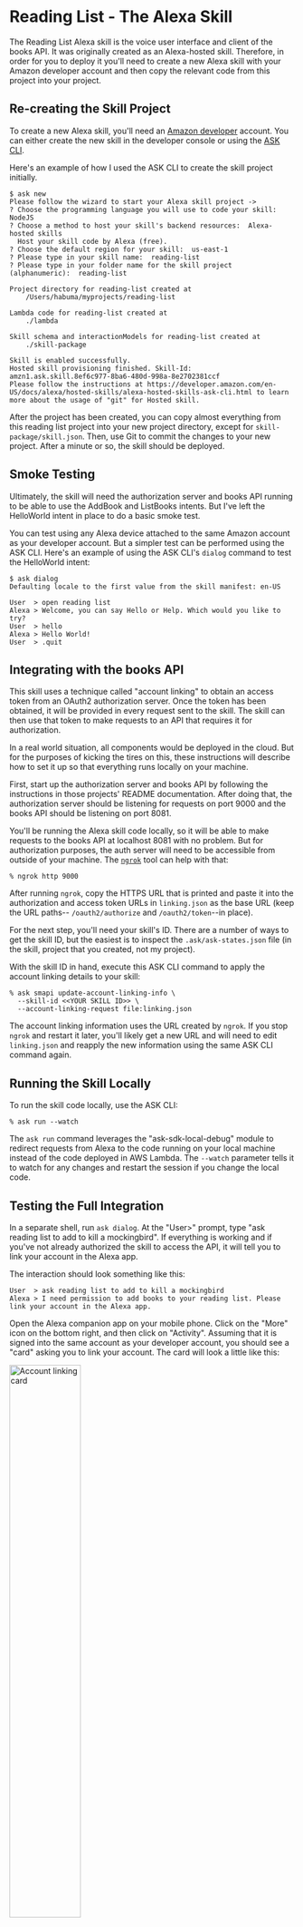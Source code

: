 Reading List - The Alexa Skill
==============================
The Reading List Alexa skill is the voice user interface and
client of the books API. It was originally created as an
Alexa-hosted skill. Therefore, in order for you to deploy it
you'll need to create a new Alexa skill with your Amazon
developer account and then copy the relevant code from this
project into your project.

Re-creating the Skill Project
-----------------------------
To create a new Alexa skill, you'll need an [Amazon developer](https://developer.amazon.com/)
account. You can either create the new skill in the developer
console or using the [ASK CLI](https://developer.amazon.com/en-US/docs/alexa/smapi/ask-cli-intro.html).

Here's an example of how I used the ASK CLI to create the
skill project initially.

~~~
$ ask new
Please follow the wizard to start your Alexa skill project ->
? Choose the programming language you will use to code your skill:  NodeJS
? Choose a method to host your skill's backend resources:  Alexa-hosted skills
  Host your skill code by Alexa (free).
? Choose the default region for your skill:  us-east-1
? Please type in your skill name:  reading-list
? Please type in your folder name for the skill project (alphanumeric):  reading-list

Project directory for reading-list created at
	/Users/habuma/myprojects/reading-list

Lambda code for reading-list created at
	./lambda

Skill schema and interactionModels for reading-list created at
	./skill-package

Skill is enabled successfully.
Hosted skill provisioning finished. Skill-Id: amzn1.ask.skill.8ef6c977-8ba6-480d-998a-8e2702381ccf
Please follow the instructions at https://developer.amazon.com/en-US/docs/alexa/hosted-skills/alexa-hosted-skills-ask-cli.html to learn more about the usage of "git" for Hosted skill.
~~~

After the project has been created, you can copy almost
everything from this reading list project into your new
project directory, except for `skill-package/skill.json`. Then, use Git to commit the changes to your new project.
After a minute or so, the skill should be deployed.

Smoke Testing
-------------
Ultimately, the skill will need the authorization server
and books API running to be able to use the AddBook and
ListBooks intents. But I've left the HelloWorld intent in
place to do a basic smoke test.

You can test using any Alexa device attached to the same
Amazon account as your developer account. But a simpler
test can be performed using the ASK CLI. Here's an example
of using the ASK CLI's `dialog` command to test the
HelloWorld intent:

~~~
$ ask dialog
Defaulting locale to the first value from the skill manifest: en-US

User  > open reading list
Alexa > Welcome, you can say Hello or Help. Which would you like to try?
User  > hello
Alexa > Hello World!
User  > .quit
~~~

Integrating with the books API
------------------------------
This skill uses a technique called "account linking" to
obtain an access token from an OAuth2 authorization server.
Once the token has been obtained, it will be provided in
every request sent to the skill. The skill can then use that
token to make requests to an API that requires it for
authorization.

In a real world situation, all components would be deployed
in the cloud. But for the purposes of kicking the tires on
this, these instructions will describe how to set it up so
that everything runs locally on your machine.

First, start up the authorization server and books API by
following the instructions in those projects' README
documentation. After doing that, the authorization server
should be listening for requests on port 9000 and the books
API should be listening on port 8081.

You'll be running the Alexa skill code locally, so it will
be able to make requests to the books API at localhost 8081
with no problem. But for authorization purposes, the auth
server will need to be accessible from outside of your
machine. The [`ngrok`](https://ngrok.com/) tool can help with that:

~~~
% ngrok http 9000
~~~

After running `ngrok`, copy the HTTPS URL that is printed
and paste it into the authorization and access token URLs
in `linking.json` as the base URL (keep the URL paths--
`/oauth2/authorize` and `/oauth2/token`--in place).

For the next step, you'll need your skill's ID. There are
a number of ways to get the skill ID, but the easiest is
to inspect the `.ask/ask-states.json` file (in the skill,
project that you created, not my project).

With the skill ID in hand, execute this ASK CLI command to
apply the account linking details to your skill:

~~~
% ask smapi update-account-linking-info \
  --skill-id <<YOUR SKILL ID>> \
  --account-linking-request file:linking.json
~~~

The account linking information uses the URL created by
`ngrok`. If you stop `ngrok` and restart it later, you'll
likely get a new URL and will need to edit `linking.json`
and reapply the new information using the same ASK CLI
command again.

Running the Skill Locally
-------------------------
To run the skill code locally, use the ASK CLI:

~~~
% ask run --watch
~~~

The `ask run` command leverages the "ask-sdk-local-debug"
module to redirect requests from Alexa to the code running
on your local machine instead of the code deployed in AWS
Lambda. The `--watch` parameter tells it to watch for any
changes and restart the session if you change the local
code.

Testing the Full Integration
----------------------------
In a separate shell, run `ask dialog`. At the "User>"
prompt, type "ask reading list to add to kill a mockingbird".
If everything is working and if you've not already authorized
the skill to access the API, it will tell you to link your
account in the Alexa app.

The interaction should look something like this:

~~~
User  > ask reading list to add to kill a mockingbird
Alexa > I need permission to add books to your reading list. Please link your account in the Alexa app.
~~~

Open the Alexa companion app on your mobile phone. Click
on the "More" icon on the bottom right, and then click on
"Activity". Assuming that it is signed into the same account
as your developer account, you should see a "card" asking
you to link your account. The card will look a little like
this:

<img src="images/linkingcard.png"
     alt="Account linking card"
     width="50%" />

Click on "LINK ACCOUNT". Assuming that your phone can reach
the authorization server (via the `ngrok` URL), you should
see the authorization server's sign-in page:

<img src="images/signin.png"
     alt="Auth Server Sign In"
     width="50%" />

Sign in as "habuma" with "password" as the password. You
will then be asked to grant consent for the "books.write"
permission:

<img src="images/consent.png"
     alt="Consent screen"
     width="50%" />

Check the checkbox and click "Submit Consent". At this
point, the skill should have permission to write new books
through the books API.

Back in `ask dialog`, try to add the book again. This time
it should work.

~~~
User  > ask reading list to add to kill a mockingbird
Alexa > Adding To Kill a Mockingbird by Harper Lee
~~~

To verify that the book was added, ask the reading list
skill to list all books:

~~~
User  > ask reading list to list books
Alexa > Here are the books in your library: Harry Potter and the Sorcerer's Stone by J.K. Rowling, The Shining by Stephen King, To Kill a Mockingbird by Harper Lee ,
~~~

The first two books are the books that were added as test
data in the books API. The third book is the one that was
added by interacting with the Alexa skill.

For More Details
----------------
The Alexa skill also employs Alexa entity resolution to
look up additional information about a book. That's how
it knew that "To Kill a Mockingbird" was written by Harper
Lee even though you didn't say that.

If you're new to developing for Alexa or are just wanting
to learn more, check out my book "Build Talking Apps for
Alexa" at [Amazon](http://www.amazon.com/gp/product/1680507257/?tag=habumacom-20)
or [PragProg.com](https://pragprog.com/titles/cwalexa/build-talking-apps-for-alexa/). It covers account linking,
Alexa entities, and much much more.
